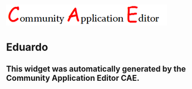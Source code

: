 ![CAE](https://github.com/CAE-Community-Application-Editor/CAE-Deployment-Temp/blob/gh-pages/frontendComponent-170/img/logo.png)  

Eduardo
===================


This widget was automatically generated by the Community Application Editor CAE.  
---------------
